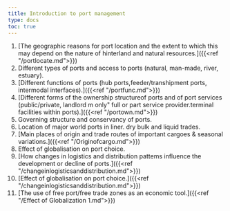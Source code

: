 ```yaml
---
title: Introduction to port management
type: docs
toc: true
---
```

1. [The geographic reasons for port location and the extent to which this may depend on the nature of hinterland and natural resources.]({{<ref "/portlocate.md">}})
2. Different types of ports and access to ports (natural, man-made, river, estuary).
3. [Different functions of ports (hub ports,feeder/transhipment ports, intermodal interfaces).]({{<ref "/portfunc.md">}})
4. [Different forms of the ownership structureof ports and of port services (public/private, landlord m only" full or part service provider.terminal facilities within ports).]({{<ref "/portown.md">}})
5. Governing structure and conservancy of ports.
6. Location of major world ports in liner. dry bulk and liquid trades.
7. [Main places of origin and trade routes of important cargoes & seasonal variations.]({{<ref "/Originofcargo.md">}})
8. Effect of globalisation on port choice. 
9. [How changes in logistics and distribution pattems influence the development or decline of ports.]({{<ref "/changeinlogisticsanddistribution.md">}})
8. [Effect of globalisation on port choice.]({{<ref "/changeinlogisticsanddistribution.md">}}) 
10. [The use of free port/free trade zones as an economic tool.]({{<ref "/Effect of Globalization 1.md">}})


